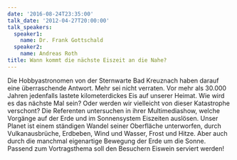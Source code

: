```yaml
---
date: '2016-08-24T23:35:00'
talk_date: '2012-04-27T20:00:00'
talk_speakers:
  speaker1:
    name: Dr. Frank Gottschald
  speaker2:
    name: Andreas Roth
title: Wann kommt die nächste Eiszeit an die Nahe?
---
```

Die Hobbyastronomen von der Sternwarte Bad Kreuznach haben darauf eine überraschende
Antwort. Mehr sei nicht verraten. Vor mehr als 30.000 Jahren jedenfalls lastete
kilometerdickes Eis auf unserer Heimat. Wie wird es das nächste Mal sein? Oder werden wir
vielleicht von dieser Katastrophe verschont? Die Referenten untersuchen in ihrer
Multimediashow, welche Vorgänge auf der Erde und im Sonnensystem Eiszeiten auslösen.
Unser Planet ist einem ständigen Wandel seiner Oberfläche unterworfen, durch
Vulkanausbrüche, Erdbeben, Wind und Wasser, Frost und Hitze. Aber auch durch die
manchmal eigenartige Bewegung der Erde um die Sonne.
Passend zum Vortragsthema soll den Besuchern Eiswein serviert werden!